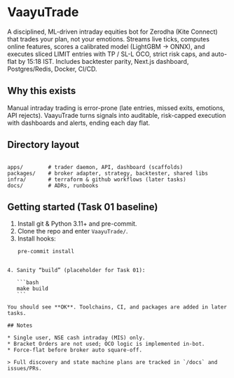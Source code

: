 # VaayuTrade

A disciplined, ML-driven intraday equities bot for Zerodha (Kite Connect) that trades your plan, not your emotions. Streams live ticks, computes online features, scores a calibrated model (LightGBM → ONNX), and executes sliced LIMIT entries with TP / SL-L OCO, strict risk caps, and auto-flat by 15:18 IST. Includes backtester parity, Next.js dashboard, Postgres/Redis, Docker, CI/CD.

## Why this exists
Manual intraday trading is error-prone (late entries, missed exits, emotions, API rejects). VaayuTrade turns signals into auditable, risk-capped execution with dashboards and alerts, ending each day flat.

## Directory layout
```

apps/        # trader daemon, API, dashboard (scaffolds)
packages/    # broker adapter, strategy, backtester, shared libs
infra/       # terraform & github workflows (later tasks)
docs/        # ADRs, runbooks

````

## Getting started (Task 01 baseline)
1) Install git & Python 3.11+ and pre-commit.
2) Clone the repo and enter `VaayuTrade/`.
3) Install hooks:
   ```bash
   pre-commit install
````

4. Sanity “build” (placeholder for Task 01):

   ```bash
   make build
   ```

You should see **OK**. Toolchains, CI, and packages are added in later tasks.

## Notes

* Single user, NSE cash intraday (MIS) only.
* Bracket Orders are not used; OCO logic is implemented in-bot.
* Force-flat before broker auto square-off.

> Full discovery and state machine plans are tracked in `/docs` and issues/PRs.

````
